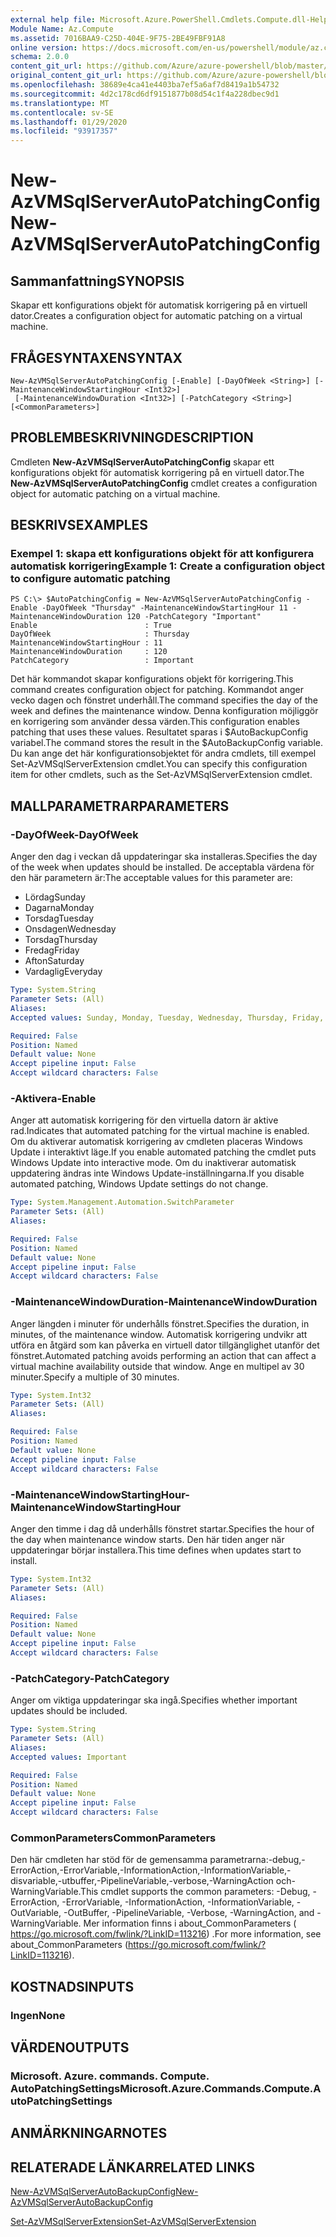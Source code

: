 ```yaml
---
external help file: Microsoft.Azure.PowerShell.Cmdlets.Compute.dll-Help.xml
Module Name: Az.Compute
ms.assetid: 7016BAA9-C25D-404E-9F75-2BE49FBF91A8
online version: https://docs.microsoft.com/en-us/powershell/module/az.compute/new-azvmsqlserverautopatchingconfig
schema: 2.0.0
content_git_url: https://github.com/Azure/azure-powershell/blob/master/src/Compute/Compute/help/New-AzVMSqlServerAutoPatchingConfig.md
original_content_git_url: https://github.com/Azure/azure-powershell/blob/master/src/Compute/Compute/help/New-AzVMSqlServerAutoPatchingConfig.md
ms.openlocfilehash: 38689e4ca41e4403ba7ef5a6af7d8419a1b54732
ms.sourcegitcommit: 4d2c178cd6df9151877b08d54c1f4a228dbec9d1
ms.translationtype: MT
ms.contentlocale: sv-SE
ms.lasthandoff: 01/29/2020
ms.locfileid: "93917357"
---
```

# <span data-ttu-id="271cf-101">New-AzVMSqlServerAutoPatchingConfig</span><span class="sxs-lookup"><span data-stu-id="271cf-101">New-AzVMSqlServerAutoPatchingConfig</span></span>

## <span data-ttu-id="271cf-102">Sammanfattning</span><span class="sxs-lookup"><span data-stu-id="271cf-102">SYNOPSIS</span></span>
<span data-ttu-id="271cf-103">Skapar ett konfigurations objekt för automatisk korrigering på en virtuell dator.</span><span class="sxs-lookup"><span data-stu-id="271cf-103">Creates a configuration object for automatic patching on a virtual machine.</span></span>

## <span data-ttu-id="271cf-104">FRÅGESYNTAXEN</span><span class="sxs-lookup"><span data-stu-id="271cf-104">SYNTAX</span></span>

```
New-AzVMSqlServerAutoPatchingConfig [-Enable] [-DayOfWeek <String>] [-MaintenanceWindowStartingHour <Int32>]
 [-MaintenanceWindowDuration <Int32>] [-PatchCategory <String>] [<CommonParameters>]
```

## <span data-ttu-id="271cf-105">PROBLEMBESKRIVNING</span><span class="sxs-lookup"><span data-stu-id="271cf-105">DESCRIPTION</span></span>
<span data-ttu-id="271cf-106">Cmdleten **New-AzVMSqlServerAutoPatchingConfig** skapar ett konfigurations objekt för automatisk korrigering på en virtuell dator.</span><span class="sxs-lookup"><span data-stu-id="271cf-106">The **New-AzVMSqlServerAutoPatchingConfig** cmdlet creates a configuration object for automatic patching on a virtual machine.</span></span>

## <span data-ttu-id="271cf-107">BESKRIVS</span><span class="sxs-lookup"><span data-stu-id="271cf-107">EXAMPLES</span></span>

### <span data-ttu-id="271cf-108">Exempel 1: skapa ett konfigurations objekt för att konfigurera automatisk korrigering</span><span class="sxs-lookup"><span data-stu-id="271cf-108">Example 1: Create a configuration object to configure automatic patching</span></span>
```
PS C:\> $AutoPatchingConfig = New-AzVMSqlServerAutoPatchingConfig -Enable -DayOfWeek "Thursday" -MaintenanceWindowStartingHour 11 -MaintenanceWindowDuration 120 -PatchCategory "Important"
Enable                        : True
DayOfWeek                     : Thursday
MaintenanceWindowStartingHour : 11
MaintenanceWindowDuration     : 120
PatchCategory                 : Important
```

<span data-ttu-id="271cf-109">Det här kommandot skapar konfigurations objekt för korrigering.</span><span class="sxs-lookup"><span data-stu-id="271cf-109">This command creates configuration object for patching.</span></span>
<span data-ttu-id="271cf-110">Kommandot anger vecko dagen och fönstret underhåll.</span><span class="sxs-lookup"><span data-stu-id="271cf-110">The command specifies the day of the week and defines the maintenance window.</span></span>
<span data-ttu-id="271cf-111">Denna konfiguration möjliggör en korrigering som använder dessa värden.</span><span class="sxs-lookup"><span data-stu-id="271cf-111">This configuration enables patching that uses these values.</span></span>
<span data-ttu-id="271cf-112">Resultatet sparas i $AutoBackupConfig variabel.</span><span class="sxs-lookup"><span data-stu-id="271cf-112">The command stores the result in the $AutoBackupConfig variable.</span></span>
<span data-ttu-id="271cf-113">Du kan ange det här konfigurationsobjektet för andra cmdlets, till exempel Set-AzVMSqlServerExtension cmdlet.</span><span class="sxs-lookup"><span data-stu-id="271cf-113">You can specify this configuration item for other cmdlets, such as the Set-AzVMSqlServerExtension cmdlet.</span></span>

## <span data-ttu-id="271cf-114">MALLPARAMETRAR</span><span class="sxs-lookup"><span data-stu-id="271cf-114">PARAMETERS</span></span>

### <span data-ttu-id="271cf-115">-DayOfWeek</span><span class="sxs-lookup"><span data-stu-id="271cf-115">-DayOfWeek</span></span>
<span data-ttu-id="271cf-116">Anger den dag i veckan då uppdateringar ska installeras.</span><span class="sxs-lookup"><span data-stu-id="271cf-116">Specifies the day of the week when updates should be installed.</span></span>
<span data-ttu-id="271cf-117">De acceptabla värdena för den här parametern är:</span><span class="sxs-lookup"><span data-stu-id="271cf-117">The acceptable values for this parameter are:</span></span>
- <span data-ttu-id="271cf-118">Lördag</span><span class="sxs-lookup"><span data-stu-id="271cf-118">Sunday</span></span>
- <span data-ttu-id="271cf-119">Dagarna</span><span class="sxs-lookup"><span data-stu-id="271cf-119">Monday</span></span>
- <span data-ttu-id="271cf-120">Torsdag</span><span class="sxs-lookup"><span data-stu-id="271cf-120">Tuesday</span></span>
- <span data-ttu-id="271cf-121">Onsdagen</span><span class="sxs-lookup"><span data-stu-id="271cf-121">Wednesday</span></span>
- <span data-ttu-id="271cf-122">Torsdag</span><span class="sxs-lookup"><span data-stu-id="271cf-122">Thursday</span></span>
- <span data-ttu-id="271cf-123">Fredag</span><span class="sxs-lookup"><span data-stu-id="271cf-123">Friday</span></span>
- <span data-ttu-id="271cf-124">Afton</span><span class="sxs-lookup"><span data-stu-id="271cf-124">Saturday</span></span>
- <span data-ttu-id="271cf-125">Vardaglig</span><span class="sxs-lookup"><span data-stu-id="271cf-125">Everyday</span></span>

```yaml
Type: System.String
Parameter Sets: (All)
Aliases:
Accepted values: Sunday, Monday, Tuesday, Wednesday, Thursday, Friday, Saturday, Everyday

Required: False
Position: Named
Default value: None
Accept pipeline input: False
Accept wildcard characters: False
```

### <span data-ttu-id="271cf-126">-Aktivera</span><span class="sxs-lookup"><span data-stu-id="271cf-126">-Enable</span></span>
<span data-ttu-id="271cf-127">Anger att automatisk korrigering för den virtuella datorn är aktive rad.</span><span class="sxs-lookup"><span data-stu-id="271cf-127">Indicates that automated patching for the virtual machine is enabled.</span></span>
<span data-ttu-id="271cf-128">Om du aktiverar automatisk korrigering av cmdleten placeras Windows Update i interaktivt läge.</span><span class="sxs-lookup"><span data-stu-id="271cf-128">If you enable automated patching the cmdlet puts Windows Update into interactive mode.</span></span>
<span data-ttu-id="271cf-129">Om du inaktiverar automatisk uppdatering ändras inte Windows Update-inställningarna.</span><span class="sxs-lookup"><span data-stu-id="271cf-129">If you disable automated patching, Windows Update settings do not change.</span></span>

```yaml
Type: System.Management.Automation.SwitchParameter
Parameter Sets: (All)
Aliases:

Required: False
Position: Named
Default value: None
Accept pipeline input: False
Accept wildcard characters: False
```

### <span data-ttu-id="271cf-130">-MaintenanceWindowDuration</span><span class="sxs-lookup"><span data-stu-id="271cf-130">-MaintenanceWindowDuration</span></span>
<span data-ttu-id="271cf-131">Anger längden i minuter för underhålls fönstret.</span><span class="sxs-lookup"><span data-stu-id="271cf-131">Specifies the duration, in minutes, of the maintenance window.</span></span>
<span data-ttu-id="271cf-132">Automatisk korrigering undvikr att utföra en åtgärd som kan påverka en virtuell dator tillgänglighet utanför det fönstret.</span><span class="sxs-lookup"><span data-stu-id="271cf-132">Automated patching avoids performing an action that can affect a virtual machine availability outside that window.</span></span>
<span data-ttu-id="271cf-133">Ange en multipel av 30 minuter.</span><span class="sxs-lookup"><span data-stu-id="271cf-133">Specify a multiple of 30 minutes.</span></span>

```yaml
Type: System.Int32
Parameter Sets: (All)
Aliases:

Required: False
Position: Named
Default value: None
Accept pipeline input: False
Accept wildcard characters: False
```

### <span data-ttu-id="271cf-134">-MaintenanceWindowStartingHour</span><span class="sxs-lookup"><span data-stu-id="271cf-134">-MaintenanceWindowStartingHour</span></span>
<span data-ttu-id="271cf-135">Anger den timme i dag då underhålls fönstret startar.</span><span class="sxs-lookup"><span data-stu-id="271cf-135">Specifies the hour of the day when maintenance window starts.</span></span>
<span data-ttu-id="271cf-136">Den här tiden anger när uppdateringar börjar installera.</span><span class="sxs-lookup"><span data-stu-id="271cf-136">This time defines when updates start to install.</span></span>

```yaml
Type: System.Int32
Parameter Sets: (All)
Aliases:

Required: False
Position: Named
Default value: None
Accept pipeline input: False
Accept wildcard characters: False
```

### <span data-ttu-id="271cf-137">-PatchCategory</span><span class="sxs-lookup"><span data-stu-id="271cf-137">-PatchCategory</span></span>
<span data-ttu-id="271cf-138">Anger om viktiga uppdateringar ska ingå.</span><span class="sxs-lookup"><span data-stu-id="271cf-138">Specifies whether important updates should be included.</span></span>

```yaml
Type: System.String
Parameter Sets: (All)
Aliases:
Accepted values: Important

Required: False
Position: Named
Default value: None
Accept pipeline input: False
Accept wildcard characters: False
```

### <span data-ttu-id="271cf-139">CommonParameters</span><span class="sxs-lookup"><span data-stu-id="271cf-139">CommonParameters</span></span>
<span data-ttu-id="271cf-140">Den här cmdleten har stöd för de gemensamma parametrarna:-debug,-ErrorAction,-ErrorVariable,-InformationAction,-InformationVariable,-disvariable,-utbuffer,-PipelineVariable,-verbose,-WarningAction och-WarningVariable.</span><span class="sxs-lookup"><span data-stu-id="271cf-140">This cmdlet supports the common parameters: -Debug, -ErrorAction, -ErrorVariable, -InformationAction, -InformationVariable, -OutVariable, -OutBuffer, -PipelineVariable, -Verbose, -WarningAction, and -WarningVariable.</span></span> <span data-ttu-id="271cf-141">Mer information finns i about_CommonParameters ( https://go.microsoft.com/fwlink/?LinkID=113216) .</span><span class="sxs-lookup"><span data-stu-id="271cf-141">For more information, see about_CommonParameters (https://go.microsoft.com/fwlink/?LinkID=113216).</span></span>

## <span data-ttu-id="271cf-142">KOSTNADS</span><span class="sxs-lookup"><span data-stu-id="271cf-142">INPUTS</span></span>

### <span data-ttu-id="271cf-143">Ingen</span><span class="sxs-lookup"><span data-stu-id="271cf-143">None</span></span>

## <span data-ttu-id="271cf-144">VÄRDEN</span><span class="sxs-lookup"><span data-stu-id="271cf-144">OUTPUTS</span></span>

### <span data-ttu-id="271cf-145">Microsoft. Azure. commands. Compute. AutoPatchingSettings</span><span class="sxs-lookup"><span data-stu-id="271cf-145">Microsoft.Azure.Commands.Compute.AutoPatchingSettings</span></span>

## <span data-ttu-id="271cf-146">ANMÄRKNINGAR</span><span class="sxs-lookup"><span data-stu-id="271cf-146">NOTES</span></span>

## <span data-ttu-id="271cf-147">RELATERADE LÄNKAR</span><span class="sxs-lookup"><span data-stu-id="271cf-147">RELATED LINKS</span></span>

[<span data-ttu-id="271cf-148">New-AzVMSqlServerAutoBackupConfig</span><span class="sxs-lookup"><span data-stu-id="271cf-148">New-AzVMSqlServerAutoBackupConfig</span></span>](./New-AzVMSqlServerAutoBackupConfig.md)

[<span data-ttu-id="271cf-149">Set-AzVMSqlServerExtension</span><span class="sxs-lookup"><span data-stu-id="271cf-149">Set-AzVMSqlServerExtension</span></span>](./Set-AzVMSqlServerExtension.md)



